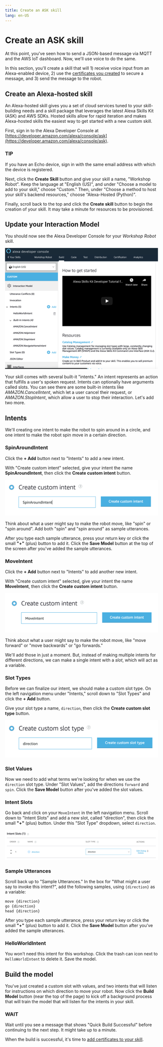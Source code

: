 ```yaml
---
title: Create an ASK skill
lang: en-US
---
```

# Create an ASK skill

At this point, you've seen how to send a JSON-based message via MQTT and the AWS IoT dashboard. Now, we'll use voice to do the same.

In this section, you'll create a skill that will 1) receive voice input from an Alexa-enabled device, 2) use the [certificates you created](../aws-iot/README.md) to secure a message, and 3) send the message to the robot.

## Create an Alexa-hosted skill

An Alexa-hosted skill gives you a set of cloud services tuned to your skill-building needs and a skill package that leverages the latest Alexa Skills Kit (ASK) and AWS SDKs. Hosted skills allow for rapid iteration and makes Alexa-hosted skills the easiest way to get started with a new custom skill.

First, sign in to the Alexa Developer Console at [https://developer.amazon.com/alexa/console/ask](https://developer.amazon.com/alexa/console/ask).

### TIP
If you have an Echo device, sign in with the same email address with which the device is registered.

Next, click the **Create Skill** button and give your skill a name, "Workshop Robot". Keep the language at "English (US)", and under "Choose a model to add to your skill," choose "Custom." Then, under "Choose a method to host your skill's backend resources," choose "Alexa-Hosted (Python)".

Finally, scroll back to the top and click the **Create skill** button to begin the creation of your skill. It may take a minute for resources to be provisioned. 

## Update your Interaction Model

You should now see the Alexa Developer Console for your _Workshop Robot_ skill. 

![](../images/skill-console.png)

Your skill comes with several built-it "intents." An intent represents an action that fulfills a user's spoken request. Intents can optionally have arguments called slots. You can see there are some built-in intents like _AMAZON.CancelIntent_, which let a user cancel their request, or _AMAZON.StopIntent_, which allow a user to stop their interaction. Let's add two more.

## Intents

We'll creating one intent to make the robot to spin around in a circle, and one intent to make the robot spin move in a certain direction.

### SpinAroundIntent

Click the **+ Add** button next to "Intents" to add a new intent. 

With "Create custom intent" selected, give your intent the name __SpinAroundIntent__, then click the **Create custom intent** button. 

![](../images/spin-around-intent.png)

Think about what a user might say to make the robot move, like "spin" or "spin around". Add both "spin" and "spin around" as sample utterances.

After you type each sample utterance, press your return key or click the small **"+"** (plus) button to add it. Click the **Save Model** button at the top of the screen after you've added the sample utterances.

### MoveIntent

Click the **+ Add** button next to "Intents" to add another new intent. 

With "Create custom intent" selected, give your intent the name __MoveIntent__, then click the **Create custom intent** button.

![](../images/move-intent.png)

Think about what a user might say to make the robot move, like "move forward" or "move backwards" or "go forwards."

We'll add those in just a moment. But, instead of making multiple intents for different directions, we can make a single intent with a _slot_, which will act as a variable.

### Slot Types

Before we can finalize our intent, we should make a custom slot type. On the left navigation menu under "Intents," scroll down to "Slot Types" and click the **+ Add** button.

Give your slot type a name, `direction`, then click the **Create custom slot type** button.

![](../images/custom-slot.png)

### Slot Values

Now we need to add what terms we're looking for when we use the `direction` slot type. Under "Slot Values", add the directions `forward` and `spin`. Click the **Save Model** button after you've added the slot values.

### Intent Slots

Go back and click on your `MoveIntent` in the left navigation menu. Scroll down to "Intent Slots" and add a new slot, called "direction", then click the small **"+"** (plus) button. Under this "Slot Type" dropdown, select `direction`.

![](../images/intent-slots.png)

### Sample Utterances

Scroll back up to "Sample Utterances." In the box for "What might a user say to invoke this intent?", add the following samples, using `{direction}` as a variable:

    move {direction}
    go {direction}
    head {direction}

After you type each sample utterance, press your return key or click the small **"+"** (plus) button to add it. Click the **Save Model** button after you've added the sample utterances.

### HelloWorldIntent

You won't need this intent for this workshop. Click the trash can icon next to `HelloWorldIntent` to delete it. Save the model.

## Build the model

You've just created a custom slot with values, and two intents that will listen for instructions on which direction to move your robot. Now click the **Build Model** button (near the top of the page) to kick off a background process that will train the model that will listen for the intents in your skill.

### WAIT
Wait until you see a message that shows "Quick Build Successful" before continuing to the next step. It might take up to a minute.

When the build is successful, it's time to [add certificates to your skill](../ask/certificates.md).
